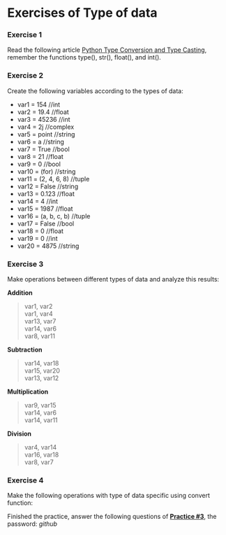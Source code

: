 # Exercises of Type of data

### Exercise 1

Read the following article [Python Type Conversion and Type Casting](https://www.programiz.com/python-programming/type-conversion-and-casting), remember the functions type(), str(), float(), and int().

### Exercise 2

Create the following variables according to the types of data:
* var1 = 154  //int
* var2 = 19.4  //float
* var3 = 45236  //int
* var4 = 2j  //complex
* var5 = point  //string
* var6 = a  //string
* var7 = True  //bool
* var8 = 21  //float
* var9 = 0  //bool
* var10 = (for)  //string
* var11 = (2, 4, 6, 8)  //tuple
* var12 = False  //string
* var13 = 0.123  //float
* var14 = 4  //int
* var15 = 1987  //float
* var16 = (a, b, c, b)  //tuple
* var17 = False  //bool
* var18 = 0  //float
* var19 = 0  //int
* var20 = 4875  //string

### Exercise 3

Make operations between different types of data and analyze this results:

**Addition**
> var1, var2\
> var1, var4\
> var13, var7\
> var14, var6\
> var8, var11

**Subtraction**
> var14, var18\
> var15, var20\
> var13, var12

**Multiplication**
> var9, var15\
> var14, var6\
>  var14, var11

**Division**
> var4, var14\
> var16, var18\
> var8, var7

### Exercise 4

Make the following operations with type of data specific using convert function:

Finished the practice, answer the following questions of [**Practice #3**](https://testmoz.com/1821548), the password: *github*
